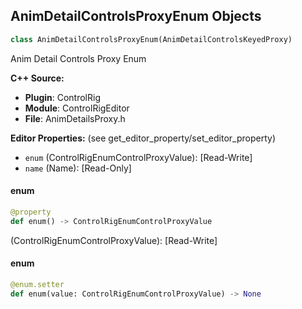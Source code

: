 ## AnimDetailControlsProxyEnum Objects

```python
class AnimDetailControlsProxyEnum(AnimDetailControlsKeyedProxy)
```

Anim Detail Controls Proxy Enum

**C++ Source:**

- **Plugin**: ControlRig
- **Module**: ControlRigEditor
- **File**: AnimDetailsProxy.h

**Editor Properties:** (see get_editor_property/set_editor_property)

- ``enum`` (ControlRigEnumControlProxyValue):  [Read-Write]
- ``name`` (Name):  [Read-Only]

<a id="unreal.AnimDetailControlsProxyEnum.enum"></a>

#### enum

```python
@property
def enum() -> ControlRigEnumControlProxyValue
```

(ControlRigEnumControlProxyValue):  [Read-Write]

<a id="unreal.AnimDetailControlsProxyEnum.enum"></a>

#### enum

```python
@enum.setter
def enum(value: ControlRigEnumControlProxyValue) -> None
```

<a id="unreal.AnimDetailControlsProxyTransform"></a>